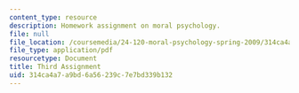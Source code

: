 ```yaml
---
content_type: resource
description: Homework assignment on moral psychology.
file: null
file_location: /coursemedia/24-120-moral-psychology-spring-2009/314ca4a7a9bd6a56239c7e7bd339b132_MIT24_120s09_assn03.pdf
file_type: application/pdf
resourcetype: Document
title: Third Assignment
uid: 314ca4a7-a9bd-6a56-239c-7e7bd339b132
---
```

